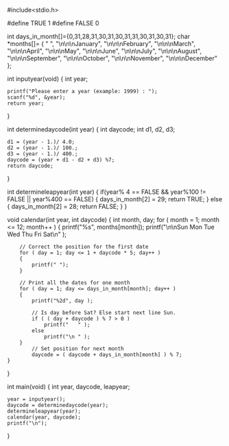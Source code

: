 #include<stdio.h>

#define TRUE    1
#define FALSE   0

int days_in_month[]={0,31,28,31,30,31,30,31,31,30,31,30,31};
char *months[]=
{
	" ",
	"\n\n\nJanuary",
	"\n\n\nFebruary",
	"\n\n\nMarch",
	"\n\n\nApril",
	"\n\n\nMay",
	"\n\n\nJune",
	"\n\n\nJuly",
	"\n\n\nAugust",
	"\n\n\nSeptember",
	"\n\n\nOctober",
	"\n\n\nNovember",
	"\n\n\nDecember"
};


int inputyear(void)
{
	int year;
	
	printf("Please enter a year (example: 1999) : ");
	scanf("%d", &year);
	return year;
}

int determinedaycode(int year)
{
	int daycode;
	int d1, d2, d3;
	
	d1 = (year - 1.)/ 4.0;
	d2 = (year - 1.)/ 100.;
	d3 = (year - 1.)/ 400.;
	daycode = (year + d1 - d2 + d3) %7;
	return daycode;
}


int determineleapyear(int year)
{
	if(year% 4 == FALSE && year%100 != FALSE || year%400 == FALSE)
	{
		days_in_month[2] = 29;
		return TRUE;
	}
	else
	{
		days_in_month[2] = 28;
		return FALSE;
	}
}

void calendar(int year, int daycode)
{
	int month, day;
	for ( month = 1; month <= 12; month++ )
	{
		printf("%s", months[month]);
		printf("\n\nSun  Mon  Tue  Wed  Thu  Fri  Sat\n" );
		
		// Correct the position for the first date
		for ( day = 1; day <= 1 + daycode * 5; day++ )
		{
			printf(" ");
		}
		
		// Print all the dates for one month
		for ( day = 1; day <= days_in_month[month]; day++ )
		{
			printf("%2d", day );
			
			// Is day before Sat? Else start next line Sun.
			if ( ( day + daycode ) % 7 > 0 )
				printf("   " );
			else
				printf("\n " );
		}
			// Set position for next month
			daycode = ( daycode + days_in_month[month] ) % 7;
	}
}


int main(void)
{
	int year, daycode, leapyear;
	
	year = inputyear();
	daycode = determinedaycode(year);
	determineleapyear(year);
	calendar(year, daycode);
	printf("\n");
}
